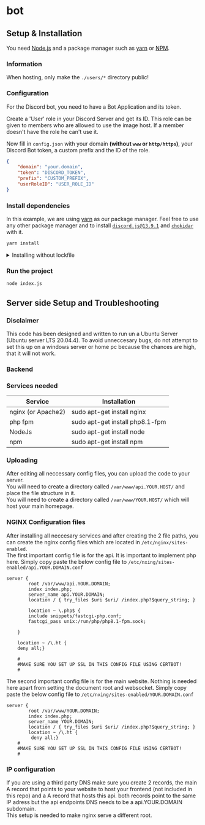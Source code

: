 # bot

## Setup & Installation

You need [Node.js](https://nodejs.org/en/) and a package manager such as [yarn](https://yarnpkg.com/) or [NPM](https://www.npmjs.com/).

### Information
When hosting, only make the `./users/*` directory public!

### Configuration
For the Discord bot, you need to have a Bot Application and its token.

Create a 'User' role in your Discord Server and get its ID. This role can be given to members who are allowed to use the image host. If a member doesn't have the role he can't use it.

Now fill in `config.json` with your domain **(without `www` or `http/https`)**, your Discord Bot token, a custom prefix and the ID of the role.

```json
{
    "domain": "your.domain",
    "token": "DISCORD_TOKEN",
    "prefix": "CUSTOM_PREFIX",
    "userRoleID": "USER_ROLE_ID"
}
```

### Install dependencies
In this example, we are using [yarn](https://yarnpkg.com/) as our package manager. Feel free to use any other package manager and to install [`discord.js@13.9.1`](https://www.npmjs.com/package/discord.js/v/13.9.1) and [`chokidar`](https://www.npmjs.com/package/chokidar) with it.

```bash
yarn install
```

<details>
    <summary>Installing without lockfile</summary>
    <p> If you want to create a new lockfile / set up a new project, you can use the following command to add the required packages: </p>
    <code>yarn add discord.js@13.9.1</code>
    <br>
    <code>yarn add chokidar</code>
</details>

### Run the project 

```bash
node index.js
```
## Server side Setup and Troubleshooting

### Disclaimer
This code has been designed and written to run un a Ubuntu Server (Ubuntu server LTS 20.04.4). To avoid unneccesary bugs, do not attempt to set this up on a windows server or home pc because the chances are high, that it will not work.

### Backend

### Services needed  

| Service  | Installation |
| ------------- | ------------- |
| nginx (or Apache2)  | sudo apt-get install nginx  |
| php fpm  | sudo apt-get install php8.1-fpm  |
| NodeJs  | sudo apt-get install node  |
| npm  | sudo apt-get install npm  |

### Uploading  
After editing all neccessary config files, you can upload the code to your server.  
You will need to create a directory called ```/var/www/api.YOUR.HOST/``` and place the file structure in it.   
You will need to create a directory called ```/var/www/YOUR.HOST/``` which will host your main homepage.  

### NGINX Configuration files

After installing all neccesary services and after creating the 2 file paths, you can create the nginx config files which are located in ```/etc/nginx/sites-enabled```.  
The first important config file is for the api. It is important to implement php here. Simply copy paste the below config file to ```/etc/nxing/sites-enabled/api.YOUR.DOMAIN.conf```  

```
server {
        root /var/www/api.YOUR.DOMAIN;  
        index index.php;
        server_name api.YOUR.DOMAIN;
        location / { try_files $uri $uri/ /index.php?$query_string; }

        location ~ \.php$ {
        include snippets/fastcgi-php.conf;
        fastcgi_pass unix:/run/php/php8.1-fpm.sock;

    }

    location ~ /\.ht {
    deny all;}

    #
    #MAKE SURE YOU SET UP SSL IN THIS CONFIG FILE USING CERTBOT!
    #
```

The second important config file is for the main website. Nothing is needed here apart from setting the document root and websocket. Simply copy paste the below config file to ```/etc/nxing/sites-enabled/YOUR.DOMAIN.conf```

```
server {
        root /var/www/YOUR.DOMAIN;  
        index index.php;
        server_name YOUR.DOMAIN;
        location / { try_files $uri $uri/ /index.php?$query_string; }
        location ~ /\.ht {
         deny all;}
    #
    #MAKE SURE YOU SET UP SSL IN THIS CONFIG FILE USING CERTBOT!
    #
```

### IP configuration
If you are using a third party DNS make sure you create 2 records, the main A record that points to your website to host your frontend (not included in this repo) and a A record that hosts this api. both records point to the same IP adress but the api endpoints DNS needs to be a api.YOUR.DOMAIN subdomain.  
This setup is needed to make nginx serve a different root.




